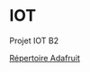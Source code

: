 # IOT
Projet IOT B2

[Répertoire Adafruit](https://io.adafruit.com/anicolleau/dashboards/6tron-projet)
